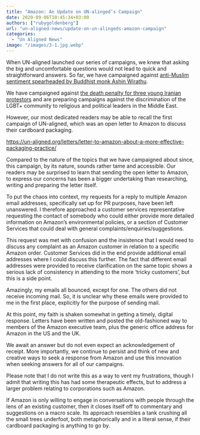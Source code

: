 ```yaml
---
title: "Amazon: An Update on UN-alinged’s Campaign"
date: 2020-09-06T10:45:34+03:00
authors: ["rubygoldenberg"]
url: "un-aligned-news/update-on-un-alingeds-amazon-campaign"
categories: 
  - "Un Aligned News"
image: "/images/3-1.jpg.webp"
---
```


When UN-aligned launched our series of campaigns, we knew that asking the big and uncomfortable questions would not lead to quick and straightforward answers. So far, we have campaigned against [anti-Muslim sentiment spearheaded by Buddhist monk Ashin Wirathu](https://un-aligned.org/letters/letter-to-mr-ashin-wirathu/). 

We have campaigned against [the death penalty for three young Iranian protestors](https://un-aligned.org/letters/iranian-protesters-to-be-hanged/) and are preparing campaigns against the discrimination of the LGBT+ community to religious and political leaders in the Middle East.

However, our most dedicated readers may be able to recall the first campaign of UN-aligned, which was an open letter to Amazon to discuss their cardboard packaging.

https://un-aligned.org/letters/letter-to-amazon-about-a-more-effective-packaging-practice/

Compared to the nature of the topics that we have campaigned about since, this campaign, by its nature, sounds rather tame and accessible. Our readers may be surprised to learn that sending the open letter to Amazon, to express our concerns has been a bigger undertaking than researching, writing and preparing the letter itself.

To put the chaos into context, my requests for a reply to multiple Amazon email addresses, specifically set up for PR purposes, have been left unanswered. I therefore approached a customer services representative requesting the contact of somebody who could either provide more detailed information on Amazon’s environmental policies, or a section of Customer Services that could deal with general complaints/enquiries/suggestions.

This request was met with confusion and the insistence that I would need to discuss any complaint as an Amazon customer in relation to a specific Amazon order. Customer Services did in the end provide additional email addresses where I could discuss this further. The fact that different email addresses were provided to receive clarification on the same topic shows a serious lack of consistency in attending to the more ‘tricky customers’, but this is a side point.

Amazingly, my emails all bounced, except for one. The others did not receive incoming mail. So, it is unclear why these emails were provided to me in the first place, explicitly for the purpose of sending mail.

At this point, my faith is shaken somewhat in getting a timely, digital response. Letters have been written and posted the old-fashioned way to members of the Amazon executive team, plus the generic office address for Amazon in the US and the UK.

We await an answer but do not even expect an acknowledgement of receipt. More importantly, we continue to persist and think of new and creative ways to seek a response from Amazon and use this innovation when seeking answers for all of our campaigns.

Please note that I do not write this as a way to vent my frustrations, though I admit that writing this has had some therapeutic effects, but to address a larger problem relating to corporations such as Amazon.

If Amazon is only willing to engage in conversations with people through the lens of an existing customer, then it closes itself off to commentary and suggestions on a macro scale. Its approach resembles a tank crushing all the small trees underfoot, both metaphorically and in a literal sense, if their cardboard packaging is anything to go by.
